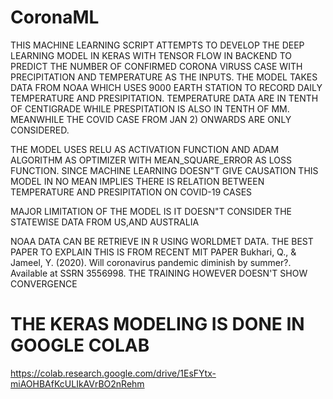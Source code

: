 # CoronaML
THIS MACHINE LEARNING SCRIPT ATTEMPTS TO DEVELOP THE DEEP LEARNING MODEL IN KERAS WITH TENSOR FLOW IN BACKEND TO PREDICT THE NUMBER OF CONFIRMED CORONA VIRUSS CASE WITH PRECIPITATION AND TEMPERATURE AS THE INPUTS. THE MODEL TAKES DATA FROM NOAA WHICH USES 9000 EARTH STATION TO RECORD DAILY TEMPERATURE AND PRESIPITATION. TEMPERATURE DATA ARE IN TENTH OF CENTIGRADE WHILE PRESPITATION IS ALSO IN TENTH OF MM. MEANWHILE THE COVID CASE FROM JAN 2) ONWARDS ARE ONLY CONSIDERED.

THE MODEL USES RELU AS ACTIVATION FUNCTION AND ADAM ALGORITHM AS OPTIMIZER WITH MEAN_SQUARE_ERROR AS LOSS FUNCTION. SINCE MACHINE LEARNING DOESN"T GIVE CAUSATION THIS MODEL IN NO MEAN IMPLIES THERE IS RELATION BETWEEN TEMPERATURE AND PRESIPITATION ON COVID-19 CASES

MAJOR LIMITATION OF THE MODEL IS IT DOESN"T CONSIDER THE STATEWISE DATA FROM US,AND AUSTRALIA

NOAA DATA CAN BE RETRIEVE IN R USING WORLDMET DATA. THE BEST PAPER TO EXPLAIN THIS IS FROM RECENT MIT PAPER Bukhari, Q., & Jameel, Y. (2020). Will coronavirus pandemic diminish by summer?. Available at SSRN 3556998. THE TRAINING HOWEVER DOESN'T SHOW CONVERGENCE

# THE KERAS MODELING IS DONE IN GOOGLE COLAB

https://colab.research.google.com/drive/1EsFYtx-miAOHBAfKcULIkAVrBO2nRehm
